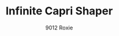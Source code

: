 ---
layout: product
title: Infinite Capri Shaper 
subtitle: 9012 Roxie
price: '38.00'
product_image: /neopower-net/9012-front.png
product_image_hover: /neopower-net/9012-side.png
categories: 
  - The Infinite
  - Tummy & Waist
  - Back Support
  - Rear & Hips
  - Thighs & Legs
  - Full Body
  - Daily Use
  - Post Surgical
  - Postpartum
  - Body Shapers
  - Step In
---